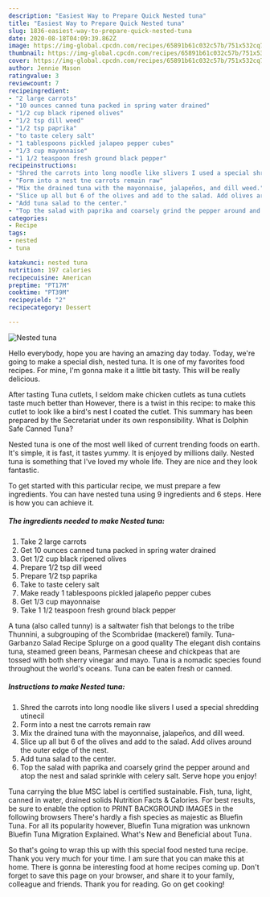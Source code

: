 ```yaml
---
description: "Easiest Way to Prepare Quick Nested tuna"
title: "Easiest Way to Prepare Quick Nested tuna"
slug: 1836-easiest-way-to-prepare-quick-nested-tuna
date: 2020-08-18T04:09:39.862Z
image: https://img-global.cpcdn.com/recipes/65891b61c032c57b/751x532cq70/nested-tuna-recipe-main-photo.jpg
thumbnail: https://img-global.cpcdn.com/recipes/65891b61c032c57b/751x532cq70/nested-tuna-recipe-main-photo.jpg
cover: https://img-global.cpcdn.com/recipes/65891b61c032c57b/751x532cq70/nested-tuna-recipe-main-photo.jpg
author: Jennie Mason
ratingvalue: 3
reviewcount: 7
recipeingredient:
- "2 large carrots"
- "10 ounces canned tuna packed in spring water drained"
- "1/2 cup black ripened olives"
- "1/2 tsp dill weed"
- "1/2 tsp paprika"
- "to taste celery salt"
- "1 tablespoons pickled jalapeo pepper cubes"
- "1/3 cup mayonnaise"
- "1 1/2 teaspoon fresh ground black pepper"
recipeinstructions:
- "Shred the carrots into long noodle like slivers I used a special shredding utinecil"
- "Form into a nest tne carrots remain raw"
- "Mix the drained tuna with the mayonnaise, jalapeños, and dill weed."
- "Slice up all but 6 of the olives and add to the salad. Add olives around the outer edge of the nest."
- "Add tuna salad to the center."
- "Top the salad with paprika and coarsely grind the pepper around and atop the nest and salad sprinkle with celery salt. Serve hope you enjoy!"
categories:
- Recipe
tags:
- nested
- tuna

katakunci: nested tuna 
nutrition: 197 calories
recipecuisine: American
preptime: "PT17M"
cooktime: "PT39M"
recipeyield: "2"
recipecategory: Dessert

---
```



![Nested tuna](https://img-global.cpcdn.com/recipes/65891b61c032c57b/751x532cq70/nested-tuna-recipe-main-photo.jpg)

Hello everybody, hope you are having an amazing day today. Today, we're going to make a special dish, nested tuna. It is one of my favorites food recipes. For mine, I'm gonna make it a little bit tasty. This will be really delicious.

After tasting Tuna cutlets, I seldom make chicken cutlets as tuna cutlets taste much better than However, there is a twist in this recipe: to make this cutlet to look like a bird&#39;s nest I coated the cutlet. This summary has been prepared by the Secretariat under its own responsibility. What is Dolphin Safe Canned Tuna?

Nested tuna is one of the most well liked of current trending foods on earth. It's simple, it is fast, it tastes yummy. It is enjoyed by millions daily. Nested tuna is something that I've loved my whole life. They are nice and they look fantastic.


To get started with this particular recipe, we must prepare a few ingredients. You can have nested tuna using 9 ingredients and 6 steps. Here is how you can achieve it.

<!--inarticleads1-->

##### The ingredients needed to make Nested tuna:

1. Take 2 large carrots
1. Get 10 ounces canned tuna packed in spring water drained
1. Get 1/2 cup black ripened olives
1. Prepare 1/2 tsp dill weed
1. Prepare 1/2 tsp paprika
1. Take to taste celery salt
1. Make ready 1 tablespoons pickled jalapeño pepper cubes
1. Get 1/3 cup mayonnaise
1. Take 1 1/2 teaspoon fresh ground black pepper


A tuna (also called tunny) is a saltwater fish that belongs to the tribe Thunnini, a subgrouping of the Scombridae (mackerel) family. Tuna-Garbanzo Salad Recipe Splurge on a good quality The elegant dish contains tuna, steamed green beans, Parmesan cheese and chickpeas that are tossed with both sherry vinegar and mayo. Tuna is a nomadic species found throughout the world&#39;s oceans. Tuna can be eaten fresh or canned. 

<!--inarticleads2-->

##### Instructions to make Nested tuna:

1. Shred the carrots into long noodle like slivers I used a special shredding utinecil
1. Form into a nest tne carrots remain raw
1. Mix the drained tuna with the mayonnaise, jalapeños, and dill weed.
1. Slice up all but 6 of the olives and add to the salad. Add olives around the outer edge of the nest.
1. Add tuna salad to the center.
1. Top the salad with paprika and coarsely grind the pepper around and atop the nest and salad sprinkle with celery salt. Serve hope you enjoy!


Tuna carrying the blue MSC label is certified sustainable. Fish, tuna, light, canned in water, drained solids Nutrition Facts &amp; Calories. For best results, be sure to enable the option to PRINT BACKGROUND IMAGES in the following browsers There&#39;s hardly a fish species as majestic as Bluefin Tuna. For all its popularity however, Bluefin Tuna migration was unknown Bluefin Tuna Migration Explained. What&#39;s New and Beneficial about Tuna. 

So that's going to wrap this up with this special food nested tuna recipe. Thank you very much for your time. I am sure that you can make this at home. There is gonna be interesting food at home recipes coming up. Don't forget to save this page on your browser, and share it to your family, colleague and friends. Thank you for reading. Go on get cooking!
